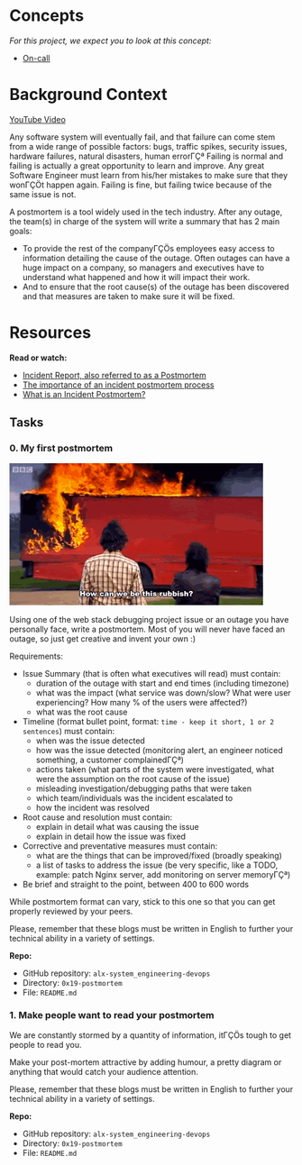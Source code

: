 # Concepts

*For this project, we expect you to look at this concept:*

- [On-call](https://intranet.alxswe.com/concepts/39)

# Background Context

[YouTube Video](https://www.youtube.com/watch?v=rp5cVMNmbro)

Any software system will eventually fail, and that failure can come stem from a wide range of possible factors: bugs, traffic spikes, security issues, hardware failures, natural disasters, human errorΓÇª Failing is normal and failing is actually a great opportunity to learn and improve. Any great Software Engineer must learn from his/her mistakes to make sure that they wonΓÇÖt happen again. Failing is fine, but failing twice because of the same issue is not.

A postmortem is a tool widely used in the tech industry. After any outage, the team(s) in charge of the system will write a summary that has 2 main goals:

- To provide the rest of the companyΓÇÖs employees easy access to information detailing the cause of the outage. Often outages can have a huge impact on a company, so managers and executives have to understand what happened and how it will impact their work.
- And to ensure that the root cause(s) of the outage has been discovered and that measures are taken to make sure it will be fixed.

# Resources

**Read or watch:**
- [Incident Report, also referred to as a Postmortem](https://search.brave.com/search?q=how+to+write+an+incident+report+postmortem&source=desktop&summary=1&summary_og=9c0aac9a1247860ffe58bb)
- [The importance of an incident postmortem process](https://www.atlassian.com/incident-management/postmortem)
- [What is an Incident Postmortem?](https://www.pagerduty.com/resources/learn/incident-postmortem/)

## Tasks

### 0. My first postmortem

![My first postmortem](pQ9YzVY.gif)

Using one of the web stack debugging project issue or an outage you have personally face, write a postmortem. Most of you will never have faced an outage, so just get creative and invent your own :)

Requirements:

- Issue Summary (that is often what executives will read) must contain:
	- duration of the outage with start and end times (including timezone)
	- what was the impact (what service was down/slow? What were user experiencing? How many % of the users were affected?)
	- what was the root cause
- Timeline (format bullet point, format: `time - keep it short, 1 or 2 sentences`) must contain:
	- when was the issue detected
	- how was the issue detected (monitoring alert, an engineer noticed something, a customer complainedΓÇª)
	- actions taken (what parts of the system were investigated, what were the assumption on the root cause of the issue)
	- misleading investigation/debugging paths that were taken
	- which team/individuals was the incident escalated to
	- how the incident was resolved
- Root cause and resolution must contain:
	- explain in detail what was causing the issue
	- explain in detail how the issue was fixed
- Corrective and preventative measures must contain:
	- what are the things that can be improved/fixed (broadly speaking)
	- a list of tasks to address the issue (be very specific, like a TODO, example: patch Nginx server, add monitoring on server memoryΓÇª)
- Be brief and straight to the point, between 400 to 600 words

While postmortem format can vary, stick to this one so that you can get properly reviewed by your peers.

Please, remember that these blogs must be written in English to further your technical ability in a variety of settings.

**Repo:**
- GitHub repository: `alx-system_engineering-devops`
- Directory: `0x19-postmortem`
- File: `README.md`

### 1. Make people want to read your postmortem

We are constantly stormed by a quantity of information, itΓÇÖs tough to get people to read you.

Make your post-mortem attractive by adding humour, a pretty diagram or anything that would catch your audience attention.

Please, remember that these blogs must be written in English to further your technical ability in a variety of settings.

**Repo:**
- GitHub repository: `alx-system_engineering-devops`
- Directory: `0x19-postmortem`
- File: `README.md`
